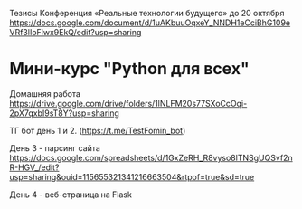 
Тезисы Конференция «Реальные технологии будущего» до 20 октября 
https://docs.google.com/document/d/1uAKbuuOqxeY_NNDH1eCciBhG109eVRf3lIoFlwx9EkQ/edit?usp=sharing

# Мини-курс "Python для всех"

Домашняя работа
https://drive.google.com/drive/folders/1lNLFM20s77SXoCcOqi-2pX7qxbI9sT8Y?usp=sharing

ТГ бот день 1 и 2. (https://t.me/TestFomin_bot)

День 3 - парсинг сайта https://docs.google.com/spreadsheets/d/1GxZeRH_R8vyso8lTNSgUQSvf2nR-HGV_/edit?usp=sharing&ouid=115655321341216663504&rtpof=true&sd=true

День 4 - веб-страница на Flask
